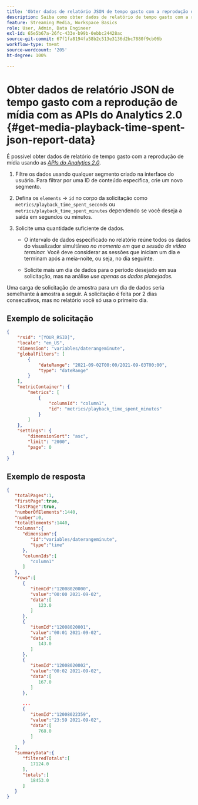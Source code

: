 ```yaml
---
title: 'Obter dados de relatório JSON de tempo gasto com a reprodução de mídia com as APIs do Analytics 2.0 '
description: Saiba como obter dados de relatório de tempo gasto com a reprodução de mídia usando as APIs do Analytics 2.0. Visualize uma solicitação e uma resposta de exemplo.
feature: Streaming Media, Workspace Basics
role: User, Admin, Data Engineer
exl-id: 65e5b67a-26fc-433e-b99b-0ebbc24428ac
source-git-commit: 67f1fa8194fa58b2c513e3136d2bc7880f9cb06b
workflow-type: tm+mt
source-wordcount: '205'
ht-degree: 100%

---
```


# Obter dados de relatório JSON de tempo gasto com a reprodução de mídia com as APIs do Analytics 2.0 {#get-media-playback-time-spent-json-report-data}

É possível obter dados de relatório de tempo gasto com a reprodução de mídia usando as [_*APIs do Analytics 2.0*_](https://www.adobe.io/apis/experiencecloud/analytics/docs.html).

1. Filtre os dados usando qualquer segmento criado na interface do usuário. Para filtrar por uma ID de conteúdo específica, crie um novo segmento.
1. Defina os `elements` -> `id` no corpo da solicitação como `metrics/playback_time_spent_seconds` ou `metrics/playback_time_spent_minutes` dependendo se você deseja a saída em segundos ou minutos.
1. Solicite uma quantidade suficiente de dados.

   * O intervalo de dados especificado no relatório reúne todos os dados do visualizador simultâneo _no momento em que a sessão de vídeo terminar._
Você deve considerar as sessões que iniciam um dia e terminam após a meia-noite, ou seja, no dia seguinte.

   * Solicite mais um dia de dados para o período desejado em sua solicitação, mas na análise _*use apenas os dados planejados.*_

Uma carga de solicitação de amostra para um dia de dados seria semelhante à amostra a seguir. A solicitação é feita por 2 dias consecutivos, mas no relatório você só usa o primeiro dia.

## Exemplo de solicitação

```json
{
    "rsid": "[YOUR_RSID]",
    "locale": "en_US",
    "dimension": "variables/daterangeminute",
    "globalFilters": [
        {
            "dateRange": "2021-09-02T00:00/2021-09-03T00:00",
            "type": "dateRange"
        }
    ],
    "metricContainer": {
        "metrics": [
            {
                "columnId": "column1",
                "id": "metrics/playback_time_spent_minutes"
            }
        ]
    },
    "settings": {
        "dimensionSort": "asc",
        "limit": "2000",
        "page": 0
  }
}
```

## Exemplo de resposta

```JSON
{
   "totalPages":1,
   "firstPage":true,
   "lastPage":true,
   "numberOfElements":1440,
   "number":0,
   "totalElements":1440,
   "columns":{
      "dimension":{
         "id":"variables/daterangeminute",
         "type":"time"
      },
      "columnIds":[
         "column1"
      ]
   },
   "rows":[
      {
         "itemId":"12008020000",
         "value":"00:00 2021-09-02",
         "data":[
            123.0
         ]
      },
      {
         "itemId":"12008020001",
         "value":"00:01 2021-09-02",
         "data":[
            143.0
         ]
      },
      {
         "itemId":"12008020002",
         "value":"00:02 2021-09-02",
         "data":[
            167.0
         ]
      },

      ...
      {
         "itemId":"12008022359",
         "value":"23:59 2021-09-02",
         "data":[
            768.0
         ]
      }
   ],
   "summaryData":{
      "filteredTotals":[
         17124.0
      ],
      "totals":[
         18453.0
      ]
   }
}
```


<!--
You can extract the Media Playback Time Spent report data using the Experience Cloud API Explorer as follows.

1. Navigate to: [https://www.adobe.io.](https://www.adobe.io)
1. Select and enter the following information in the API Explorer form:

    * **API -** Select "Report".
    * **Method -** Select "Queue".
    * **Environment -** Select your data center.
    * Request JSON - Specify the following:

        * `reportSuiteID` - For info on reports suites: [Report Suites](https://experienceleague.adobe.com/docs/analytics/admin/manage-report-suites/report-suites-admin.html?lang=pt-BR)

        * `dateTo` - End date of the report.         

          >[!NOTE]
          >
          >The maximum time period supported is two days.

        * `dateFrom` - Start date of the report.
        * `elements : id` - Set to `"videoconcurrentviewers"`

        * `elements : top` - Specify the number of entries to be returned.

      Sample request body:

      ```    
      {
          "reportDescription": {
              "reportSuiteID": "[Your Report Suite ID]",
              "dateTo": "2017-09-07",
              "dateFrom": "2017-09-07"
              "metrics": [
                  {
                      "id": "instances"
                  }
              ],
              "elements": [
                  {
                      "id": "videoconcurrentviewers",
                      "top": 2880
                  }
              ]
              "locale": "en_US"
          }
      }

      ```

      >[!TIP]
      >
      >Some sessions are ended on the next day, and at that point the data will be available for reporting. In that case the best approach is to select 2 days (2880 minutes) of data, and use only the data for the first day (1440 minutes).

1. Click **Get Response**.

   In the Response field, you should get a `reportID`.
1. In the form, change **Method** to "Get".
1. Enter the value of the `reportID` you received in Step 3, and click **Get Response**.

   The Media Playback Time Spent report data, in JSON format, is presented in the Response field.

   For example:

   ![](assets/api_helper_2.png)

   ![](assets/api_helper_1.png)

-->
